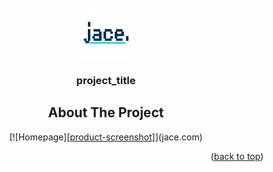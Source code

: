<!-- PROJECT LOGO -->
<br />
<div align="center">
  <a href="https://github.com/JasonPham2/jace-website">
    <img src="images/logo.png" alt="Logo" width="80" height="80">
  </a>

<h3 align="center">project_title</h3>
  
<!-- ABOUT THE PROJECT -->
## About The Project

[![Homepage][[product-screenshot](https://media.discordapp.net/attachments/866398765552238602/986890354844373032/unknown.png?width=1202&height=676)]](jace.com)

<p align="right">(<a href="#top">back to top</a>)</p>

